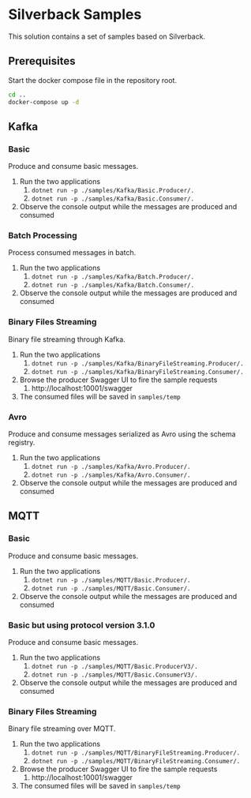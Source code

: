 # Silverback Samples

This solution contains a set of samples based on Silverback.

## Prerequisites

Start the docker compose file in the repository root.

```bash
cd ..
docker-compose up -d 
```

## Kafka

### Basic

Produce and consume basic messages.

1. Run the two applications
    1. `dotnet run -p ./samples/Kafka/Basic.Producer/.` 
    1. `dotnet run -p ./samples/Kafka/Basic.Consumer/.`
1. Observe the console output while the messages are produced and consumed

### Batch Processing

Process consumed messages in batch.

1. Run the two applications
    1. `dotnet run -p ./samples/Kafka/Batch.Producer/.`
    1. `dotnet run -p ./samples/Kafka/Batch.Consumer/.`
1. Observe the console output while the messages are produced and consumed

### Binary Files Streaming

Binary file streaming through Kafka.

1. Run the two applications
    1. `dotnet run -p ./samples/Kafka/BinaryFileStreaming.Producer/.` 
    1. `dotnet run -p ./samples/Kafka/BinaryFileStreaming.Consumer/.`
1. Browse the producer Swagger UI to fire the sample requests
    1. http://localhost:10001/swagger
1. The consumed files will be saved in `samples/temp` 

### Avro

Produce and consume messages serialized as Avro using the schema registry.

1. Run the two applications
    1. `dotnet run -p ./samples/Kafka/Avro.Producer/.`
    1. `dotnet run -p ./samples/Kafka/Avro.Consumer/.`
1. Observe the console output while the messages are produced and consumed


## MQTT

### Basic

Produce and consume basic messages.

1. Run the two applications
    1. `dotnet run -p ./samples/MQTT/Basic.Producer/.`
    1. `dotnet run -p ./samples/MQTT/Basic.Consumer/.`
1. Observe the console output while the messages are produced and consumed

### Basic but using protocol version 3.1.0

Produce and consume basic messages.

1. Run the two applications
    1. `dotnet run -p ./samples/MQTT/Basic.ProducerV3/.`
    1. `dotnet run -p ./samples/MQTT/Basic.ConsumerV3/.`
1. Observe the console output while the messages are produced and consumed

### Binary Files Streaming

Binary file streaming over MQTT.

1. Run the two applications
    1. `dotnet run -p ./samples/MQTT/BinaryFileStreaming.Producer/.`
    1. `dotnet run -p ./samples/MQTT/BinaryFileStreaming.Consumer/.`
1. Browse the producer Swagger UI to fire the sample requests
    1. http://localhost:10001/swagger
1. The consumed files will be saved in `samples/temp` 
